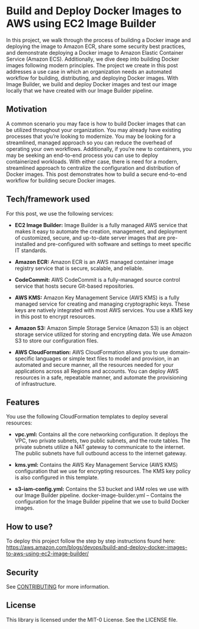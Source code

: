 # Build and Deploy Docker Images to AWS using EC2 Image Builder
In this project, we walk through the process of building a Docker image and deploying the image to Amazon ECR, share some security best practices, and demonstrate deploying a Docker image to Amazon Elastic Container Service (Amazon ECS). Additionally, we dive deep into building Docker images following modern principles. The project we create in this post addresses a use case in which an organization needs an automated workflow for building, distributing, and deploying Docker images. With Image Builder, we build and deploy Docker images and test our image locally that we have created with our Image Builder pipeline.

## Motivation
A common scenario you may face is how to build Docker images that can be utilized throughout your organization. You may already have existing processes that you’re looking to modernize. You may be looking for a streamlined, managed approach so you can reduce the overhead of operating your own workflows. Additionally, if you’re new to containers, you may be seeking an end-to-end process you can use to deploy containerized workloads. With either case, there is need for a modern, streamlined approach to centralize the configuration and distribution of Docker images. This post demonstrates how to build a secure end-to-end workflow for building secure Docker images.


## Tech/framework used
For this post, we use the following services:

- **EC2 Image Builder:** Image Builder is a fully managed AWS service that makes it easy to automate the creation, management, and deployment of customized, secure, and up-to-date server images that are pre-installed and pre-configured with software and settings to meet specific IT standards.

- **Amazon ECR:** Amazon ECR is an AWS managed container image registry service that is secure, scalable, and reliable.

- **CodeCommit:** AWS CodeCommit is a fully-managed source control service that hosts secure Git-based repositories.

- **AWS KMS:** Amazon Key Management Service (AWS KMS) is a fully managed service for creating and managing cryptographic keys. These keys are natively integrated with most AWS services. You use a KMS key in this post to encrypt resources.

- **Amazon S3:** Amazon Simple Storage Service (Amazon S3) is an object storage service utilized for storing and encrypting data. We use Amazon S3 to store our configuration files.

- **AWS CloudFormation:** AWS CloudFormation allows you to use domain-specific languages or simple text files to model and provision, in an automated and secure manner, all the resources needed for your applications across all Regions and accounts. You can deploy AWS resources in a safe, repeatable manner, and automate the provisioning of infrastructure.


## Features
You use the following CloudFormation templates to deploy several resources:

- **vpc.yml:** Contains all the core networking configuration. It deploys the VPC, two private subnets, two public subnets, and the route tables. The private subnets utilize a NAT gateway to communicate to the internet. The public subnets have full outbound access to the internet gateway.

- **kms.yml:** Contains the AWS Key Management Service (AWS KMS) configuration that we use for encrypting resources. The KMS key policy is also configured in this template.

- **s3-iam-config.yml:** Contains the S3 bucket and IAM roles we use with our Image Builder pipeline.
    docker-image-builder.yml – Contains the configuration for the Image Builder pipeline that we use to build Docker images.


## How to use?
To deploy this project follow the step by step instructions found here: https://aws.amazon.com/blogs/devops/build-and-deploy-docker-images-to-aws-using-ec2-image-builder/

## Security

See [CONTRIBUTING](CONTRIBUTING.md#security-issue-notifications) for more information.

## License

This library is licensed under the MIT-0 License. See the LICENSE file.